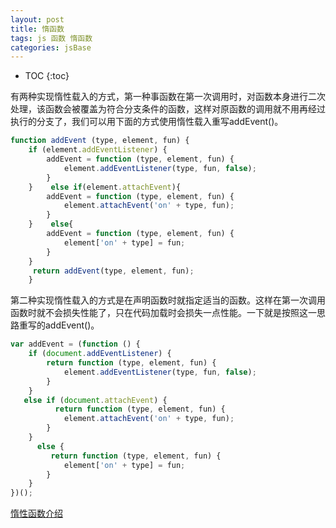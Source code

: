 ```yaml
---
layout: post
title: 惰函数
tags: js 函数 惰函数
categories: jsBase
---
```


* TOC 
{:toc}

有两种实现惰性载入的方式，第一种事函数在第一次调用时，对函数本身进行二次处理，该函数会被覆盖为符合分支条件的函数，这样对原函数的调用就不用再经过执行的分支了，我们可以用下面的方式使用惰性载入重写addEvent()。

```js
function addEvent (type, element, fun) {
    if (element.addEventListener) {
        addEvent = function (type, element, fun) {
            element.addEventListener(type, fun, false);
        }
    }    else if(element.attachEvent){
        addEvent = function (type, element, fun) {
            element.attachEvent('on' + type, fun);
        }
    }    else{
        addEvent = function (type, element, fun) {
            element['on' + type] = fun;
        }
    }   
     return addEvent(type, element, fun);
    }

```
第二种实现惰性载入的方式是在声明函数时就指定适当的函数。这样在第一次调用函数时就不会损失性能了，只在代码加载时会损失一点性能。一下就是按照这一思路重写的addEvent()。

```js
var addEvent = (function () {  
    if (document.addEventListener) {  
        return function (type, element, fun) {
            element.addEventListener(type, fun, false);
        }
    }  
   else if (document.attachEvent) {  
          return function (type, element, fun) {
            element.attachEvent('on' + type, fun);
        }
    }  
      else {        
         return function (type, element, fun) {
            element['on' + type] = fun;
        }
    }
})();

```


[惰性函数介绍](https://juejin.cn/post/6844903552825950222)